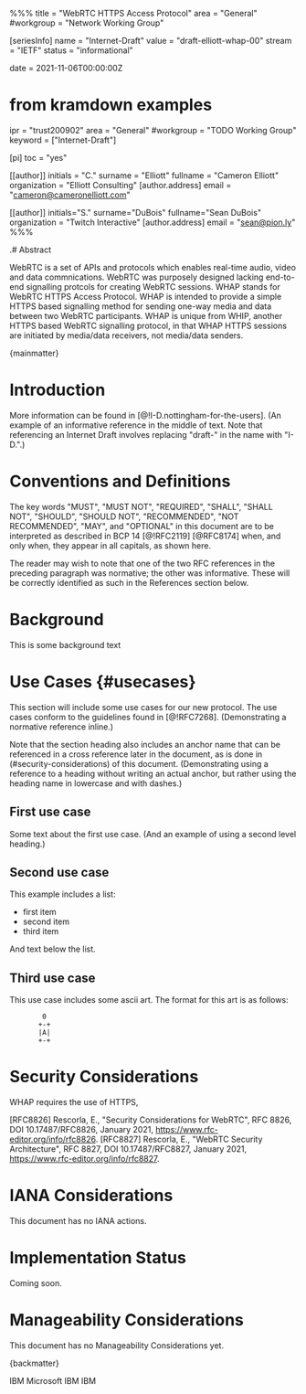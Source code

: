 %%%
title = "WebRTC HTTPS Access Protocol"
area = "General"
#workgroup = "Network Working Group"

[seriesInfo]
name = "Internet-Draft"
value = "draft-elliott-whap-00"
stream = "IETF"
status = "informational"

date = 2021-11-06T00:00:00Z

# from kramdown examples
ipr = "trust200902"
area = "General"
#workgroup = "TODO Working Group"
keyword = ["Internet-Draft"]

[pi]
toc = "yes"

[[author]]
initials = "C."
surname = "Elliott"
fullname = "Cameron Elliott"
organization = "Elliott Consulting"
  [author.address]
   email = "cameron@cameronelliott.com"


[[author]]
initials="S."
surname="DuBois"
fullname="Sean DuBois"
organization = "Twitch Interactive"
  [author.address]
  email = "sean@pion.ly"
%%%



.# Abstract

WebRTC is a set of APIs and protocols which enables real-time audio, video and data commnications. WebRTC was purposely designed lacking end-to-end signalling protcols for creating WebRTC sessions. WHAP stands for WebRTC HTTPS Access Protocol. WHAP is intended to provide a simple HTTPS based signalling method for sending one-way media and data between two WebRTC participants. WHAP is unique from WHIP, another HTTPS based WebRTC signalling protocol, in that WHAP HTTPS sessions are initiated by media/data receivers, not media/data senders.



{mainmatter}

# Introduction

More information can be found in [@!I-D.nottingham-for-the-users]. (An
example of an informative reference in the middle of text. Note that
referencing an Internet Draft involves replacing "draft-" in the name with
"I-D.".)

# Conventions and Definitions

The key words "MUST", "MUST NOT", "REQUIRED", "SHALL", "SHALL NOT", "SHOULD",
"SHOULD NOT", "RECOMMENDED", "NOT RECOMMENDED", "MAY", and "OPTIONAL" in this
document are to be interpreted as described in BCP 14 [@!RFC2119] [@RFC8174]
when, and only when, they appear in all capitals, as shown here.

The reader may wish to note that one of the two RFC references in the
preceding paragraph was normative; the other was informative. These will
be correctly identified as such in the References section below.

# Background

This is some background text

# Use Cases {#usecases}

This section will include some use cases for our new protocol. The use
cases conform to the guidelines found in [@!RFC7268]. (Demonstrating a
normative reference inline.)

Note that the section heading also includes an anchor name that can be
referenced in a cross reference later in the document, as is done in
(#security-considerations) of this document. (Demonstrating using a
reference to a heading without writing an actual anchor, but rather using
the heading name in lowercase and with dashes.)

## First use case

Some text about the first use case. (And an example of using a second level
heading.)

## Second use case

This example includes a list:

- first item
- second item
- third item

And text below the list.

## Third use case

This use case includes some ascii art.  The format for this art is as follows:

~~~ ascii-art
        0
       +-+
       |A|
       +-+
~~~

# Security Considerations

WHAP requires the use of HTTPS,

[RFC8826]
Rescorla, E., "Security Considerations for WebRTC", RFC 8826, DOI 10.17487/RFC8826, January 2021, <https://www.rfc-editor.org/info/rfc8826>.
[RFC8827]
Rescorla, E., "WebRTC Security Architecture", RFC 8827, DOI 10.17487/RFC8827, January 2021, <https://www.rfc-editor.org/info/rfc8827>.


# IANA Considerations

This document has no IANA actions.

# Implementation Status

Coming soon.

# Manageability Considerations

This document has no Manageability Considerations yet.



{backmatter}







<reference anchor="MQTT" target="http://docs.oasis-open.org/mqtt/mqtt/v5.0/os/mqtt-v5.0-os.html">
   <front>
      <title>OASIS Standard MQTT Version 5.0</title>
      <author initials="A." surname="Banks" role="editor">
         <organization>IBM</organization>
      </author>
      <author initials="E." surname="Briggs" role="editor">
         <organization>Microsoft</organization>
      </author>
      <author initials="K." surname="Borgendale" role="editor">
         <organization>IBM</organization>
      </author>
      <author initials="R." surname="Gupta" role="editor">
         <organization>IBM</organization>
      </author>
      <date year="2017" />
   </front>
</reference>